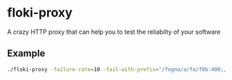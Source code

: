 # floki-proxy
A crazy HTTP proxy that can help you to test the reliabilty of your software

## Example

```bash
./floki-proxy -failure-rate=10 -fail-with-prefix="/fogna/a/fa/f0b:400;/small:500"
```


